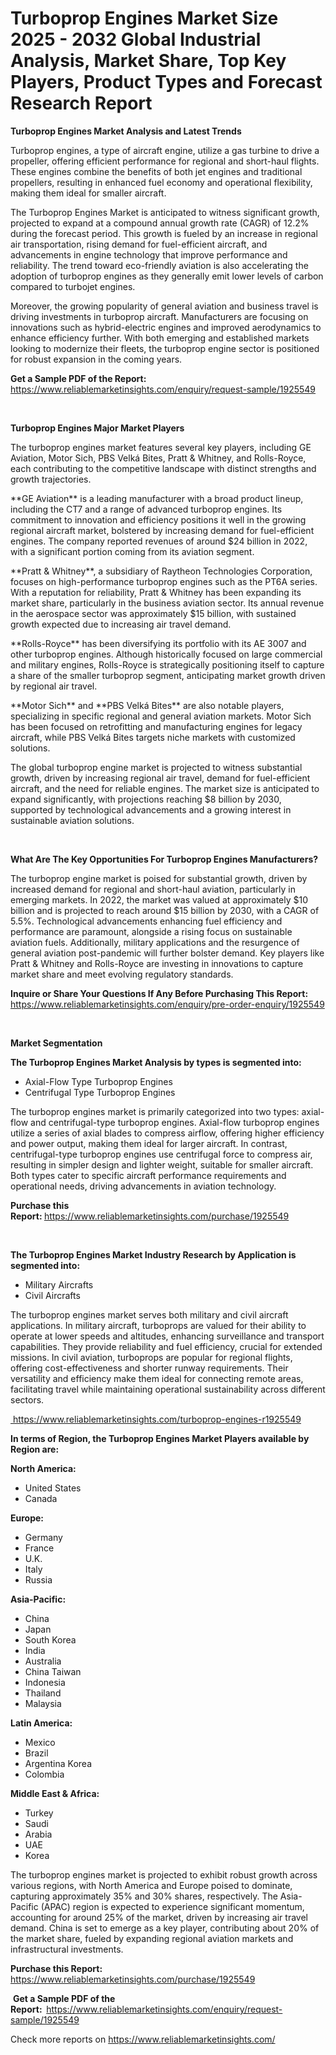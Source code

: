 <p><h1>Turboprop Engines Market Size 2025 - 2032 Global Industrial Analysis, Market Share, Top Key Players, Product Types and Forecast Research Report</h1></p><p><strong>Turboprop Engines Market Analysis and Latest Trends</strong></p>
<p><p>Turboprop engines, a type of aircraft engine, utilize a gas turbine to drive a propeller, offering efficient performance for regional and short-haul flights. These engines combine the benefits of both jet engines and traditional propellers, resulting in enhanced fuel economy and operational flexibility, making them ideal for smaller aircraft.</p><p>The Turboprop Engines Market is anticipated to witness significant growth, projected to expand at a compound annual growth rate (CAGR) of 12.2% during the forecast period. This growth is fueled by an increase in regional air transportation, rising demand for fuel-efficient aircraft, and advancements in engine technology that improve performance and reliability. The trend toward eco-friendly aviation is also accelerating the adoption of turboprop engines as they generally emit lower levels of carbon compared to turbojet engines.</p><p>Moreover, the growing popularity of general aviation and business travel is driving investments in turboprop aircraft. Manufacturers are focusing on innovations such as hybrid-electric engines and improved aerodynamics to enhance efficiency further. With both emerging and established markets looking to modernize their fleets, the turboprop engine sector is positioned for robust expansion in the coming years.</p></p>
<p><strong>Get a Sample PDF of the Report:&nbsp;</strong> <a href="https://www.reliablemarketinsights.com/enquiry/request-sample/1925549?utm_campaign=3284&utm_medium=2&utm_source=Github&utm_content=ia&utm_term=28032025&utm_id=turboprop-engines">https://www.reliablemarketinsights.com/enquiry/request-sample/1925549</a></p>
<p>&nbsp;</p>
<p><strong>Turboprop Engines Major Market Players</strong></p>
<p><p>The turboprop engines market features several key players, including GE Aviation, Motor Sich, PBS Velká Bites, Pratt & Whitney, and Rolls-Royce, each contributing to the competitive landscape with distinct strengths and growth trajectories.</p><p>**GE Aviation** is a leading manufacturer with a broad product lineup, including the CT7 and a range of advanced turboprop engines. Its commitment to innovation and efficiency positions it well in the growing regional aircraft market, bolstered by increasing demand for fuel-efficient engines. The company reported revenues of around $24 billion in 2022, with a significant portion coming from its aviation segment.</p><p>**Pratt & Whitney**, a subsidiary of Raytheon Technologies Corporation, focuses on high-performance turboprop engines such as the PT6A series. With a reputation for reliability, Pratt & Whitney has been expanding its market share, particularly in the business aviation sector. Its annual revenue in the aerospace sector was approximately $15 billion, with sustained growth expected due to increasing air travel demand.</p><p>**Rolls-Royce** has been diversifying its portfolio with its AE 3007 and other turboprop engines. Although historically focused on large commercial and military engines, Rolls-Royce is strategically positioning itself to capture a share of the smaller turboprop segment, anticipating market growth driven by regional air travel.</p><p>**Motor Sich** and **PBS Velká Bites** are also notable players, specializing in specific regional and general aviation markets. Motor Sich has been focused on retrofitting and manufacturing engines for legacy aircraft, while PBS Velká Bites targets niche markets with customized solutions.</p><p>The global turboprop engine market is projected to witness substantial growth, driven by increasing regional air travel, demand for fuel-efficient aircraft, and the need for reliable engines. The market size is anticipated to expand significantly, with projections reaching $8 billion by 2030, supported by technological advancements and a growing interest in sustainable aviation solutions.</p></p>
<p>&nbsp;</p>
<p><strong>What Are The Key Opportunities For Turboprop Engines Manufacturers?</strong></p>
<p><p>The turboprop engine market is poised for substantial growth, driven by increased demand for regional and short-haul aviation, particularly in emerging markets. In 2022, the market was valued at approximately $10 billion and is projected to reach around $15 billion by 2030, with a CAGR of 5.5%. Technological advancements enhancing fuel efficiency and performance are paramount, alongside a rising focus on sustainable aviation fuels. Additionally, military applications and the resurgence of general aviation post-pandemic will further bolster demand. Key players like Pratt & Whitney and Rolls-Royce are investing in innovations to capture market share and meet evolving regulatory standards.</p></p>
<p><strong>Inquire or Share Your Questions If Any Before Purchasing This Report:</strong> <a href="https://www.reliablemarketinsights.com/enquiry/pre-order-enquiry/1925549?utm_campaign=3284&utm_medium=2&utm_source=Github&utm_content=ia&utm_term=28032025&utm_id=turboprop-engines">https://www.reliablemarketinsights.com/enquiry/pre-order-enquiry/1925549</a></p>
<p>&nbsp;</p>
<p><strong>Market Segmentation</strong></p>
<p><strong>The Turboprop Engines Market Analysis by types is segmented into:</strong></p>
<p><ul><li>Axial-Flow Type Turboprop Engines</li><li>Centrifugal Type Turboprop Engines</li></ul></p>
<p><p>The turboprop engines market is primarily categorized into two types: axial-flow and centrifugal-type turboprop engines. Axial-flow turboprop engines utilize a series of axial blades to compress airflow, offering higher efficiency and power output, making them ideal for larger aircraft. In contrast, centrifugal-type turboprop engines use centrifugal force to compress air, resulting in simpler design and lighter weight, suitable for smaller aircraft. Both types cater to specific aircraft performance requirements and operational needs, driving advancements in aviation technology.</p></p>
<p><strong>Purchase this Report:&nbsp;</strong><a href="https://www.reliablemarketinsights.com/purchase/1925549?utm_campaign=3284&utm_medium=2&utm_source=Github&utm_content=ia&utm_term=28032025&utm_id=turboprop-engines">https://www.reliablemarketinsights.com/purchase/1925549</a></p>
<p>&nbsp;</p>
<p><strong>The Turboprop Engines Market Industry Research by Application is segmented into:</strong></p>
<p><ul><li>Military Aircrafts</li><li>Civil Aircrafts</li></ul></p>
<p><p>The turboprop engines market serves both military and civil aircraft applications. In military aircraft, turboprops are valued for their ability to operate at lower speeds and altitudes, enhancing surveillance and transport capabilities. They provide reliability and fuel efficiency, crucial for extended missions. In civil aviation, turboprops are popular for regional flights, offering cost-effectiveness and shorter runway requirements. Their versatility and efficiency make them ideal for connecting remote areas, facilitating travel while maintaining operational sustainability across different sectors.</p></p>
<p><a href="https://www.reliablemarketinsights.com/turboprop-engines-r1925549?utm_campaign=3284&utm_medium=2&utm_source=Github&utm_content=ia&utm_term=28032025&utm_id=turboprop-engines">&nbsp;https://www.reliablemarketinsights.com/turboprop-engines-r1925549</a></p>
<p><strong>In terms of Region, the Turboprop Engines Market Players available by Region are:</strong></p>
<p>
    <p> <strong> North America: </strong>
        <ul>
            <li>United States</li>
            <li>Canada</li>
        </ul>
        </p> 
    <p> <strong> Europe: </strong>
        <ul>
            <li>Germany</li>
            <li>France</li>
            <li>U.K.</li>
            <li>Italy</li>
            <li>Russia</li>
        </ul>
        </p> 
    <p> <strong> Asia-Pacific: </strong>
        <ul>
            <li>China</li>
            <li>Japan</li>
            <li>South Korea</li>
            <li>India</li>
            <li>Australia</li>
            <li>China Taiwan</li>
            <li>Indonesia</li>
            <li>Thailand</li>
            <li>Malaysia</li>
        </ul>
        </p> 
    <p> <strong> Latin America: </strong>
        <ul>
            <li>Mexico</li>
            <li>Brazil</li>
            <li>Argentina Korea</li>
            <li>Colombia</li>
        </ul>
        </p> 
    <p> <strong> Middle East & Africa: </strong>
        <ul>
            <li>Turkey</li>
            <li>Saudi</li>
            <li>Arabia</li>
            <li>UAE</li>
            <li>Korea</li>
        </ul>
    </p>
    </p>
<p><p>The turboprop engines market is projected to exhibit robust growth across various regions, with North America and Europe poised to dominate, capturing approximately 35% and 30% shares, respectively. The Asia-Pacific (APAC) region is expected to experience significant momentum, accounting for around 25% of the market, driven by increasing air travel demand. China is set to emerge as a key player, contributing about 20% of the market share, fueled by expanding regional aviation markets and infrastructural investments.</p></p>
<p><strong>Purchase this Report: </strong><a href="https://www.reliablemarketinsights.com/purchase/1925549?utm_campaign=3284&utm_medium=2&utm_source=Github&utm_content=ia&utm_term=28032025&utm_id=turboprop-engines">https://www.reliablemarketinsights.com/purchase/1925549</a></p>
<p>&nbsp;<strong>Get a Sample PDF of the Report:&nbsp;&nbsp;</strong><a href="https://www.reliablemarketinsights.com/enquiry/request-sample/1925549?utm_campaign=3284&utm_medium=2&utm_source=Github&utm_content=ia&utm_term=28032025&utm_id=turboprop-engines">https://www.reliablemarketinsights.com/enquiry/request-sample/1925549</a></p>
<p><strong></strong></p>
<p>Check more reports on <a href="https://www.reliablemarketinsights.com/?utm_campaign=3284&utm_medium=2&utm_source=Github&utm_content=ia&utm_term=28032025&utm_id=turboprop-engines">https://www.reliablemarketinsights.com/</a></p>